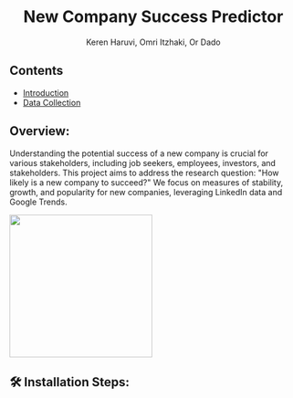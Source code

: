 <h1 align="center" id="title">New Company Success Predictor</h1>
<p align="center">Keren Haruvi, Omri Itzhaki, Or Dado</p>

<h2>Contents</h2>
<ul>
        <li><a href="#section1">Introduction</a></li>
        <li><a href="#section2">Data Collection</a></li>
</ul>

<h2 id="section1">Overview:</h2>
<p id="description">Understanding the potential success of a new company is crucial for various stakeholders, including job seekers, employees, investors, and stakeholders. This project aims to address the research question: "How likely is a new company to succeed?" We focus on measures of stability, growth, and popularity for new companies, leveraging LinkedIn data and Google Trends.</p> 

<img align="center" src="https://github.com/or1dado/LinkedIn-Company-Success-Predictor/blob/main/project%20logo.jpeg" width="250" align="center"/>

<h2 id="section2">🛠️ Installation Steps:</h2>


